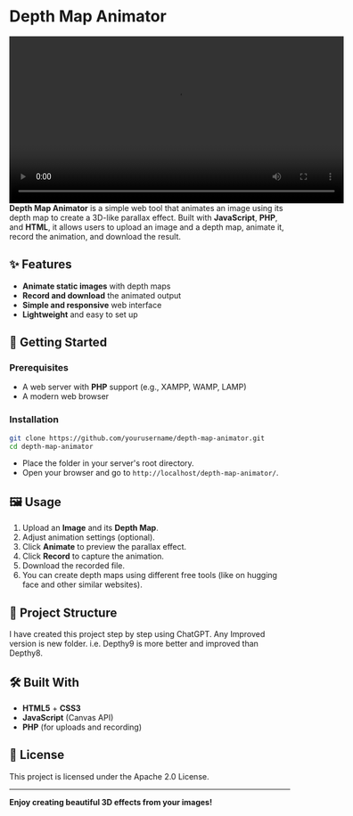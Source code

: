 # **Depth Map Animator**
<video src="depth-map-animator.mp4" controls width="600"></video>
**Depth Map Animator** is a simple web tool that animates an image using its depth map to create a 3D-like parallax effect. Built with **JavaScript**, **PHP**, and **HTML**, it allows users to upload an image and a depth map, animate it, record the animation, and download the result.

## ✨ Features

- **Animate static images** with depth maps
- **Record and download** the animated output
- **Simple and responsive** web interface
- **Lightweight** and easy to set up

## 🚀 Getting Started

### Prerequisites

- A web server with **PHP** support (e.g., XAMPP, WAMP, LAMP)
- A modern web browser

### Installation

```bash
git clone https://github.com/yourusername/depth-map-animator.git
cd depth-map-animator
```

- Place the folder in your server's root directory.
- Open your browser and go to `http://localhost/depth-map-animator/`.

## 🖼️ Usage

1. Upload an **Image** and its **Depth Map**.
2. Adjust animation settings (optional).
3. Click **Animate** to preview the parallax effect.
4. Click **Record** to capture the animation.
5. Download the recorded file.
6. You can create depth maps using different free tools (like on hugging face and other similar websites).

## 📁 Project Structure

I have created this project step by step using ChatGPT. Any Improved version is new folder. i.e. Depthy9 is more better and improved than Depthy8.

## 🛠️ Built With

- **HTML5** + **CSS3**
- **JavaScript** (Canvas API)
- **PHP** (for uploads and recording)

## 📄 License

This project is licensed under the Apache 2.0 License.

---

**Enjoy creating beautiful 3D effects from your images!**
